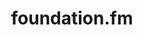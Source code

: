 ---
title: "foundation.fm"
logo: foundationfm.jpg
stream_url:
- [station, https://streamer.radio.co/s0628bdd53/listen, online]
description: ""
url: "https://foundation.fm/"
support: 
location: London, UK
play_time: 24/7?
recommended: ['gav']
---